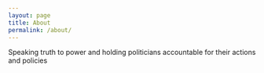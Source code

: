 ```yaml
---
layout: page
title: About
permalink: /about/
---
```

Speaking truth to power and holding politicians accountable for their actions and policies
